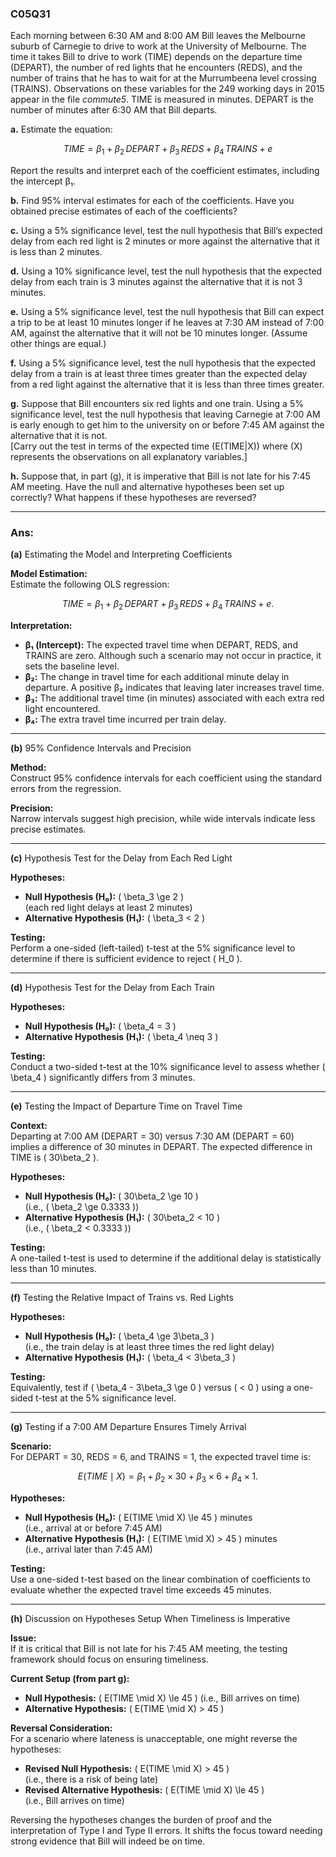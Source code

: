 ### C05Q31

Each morning between 6:30 AM and 8:00 AM Bill leaves the Melbourne suburb of Carnegie to drive to work at the University of Melbourne. The time it takes Bill to drive to work (TIME) depends on the departure time (DEPART), the number of red lights that he encounters (REDS), and the number of trains that he has to wait for at the Murrumbeena level crossing (TRAINS). Observations on these variables for the 249 working days in 2015 appear in the file *commute5*. TIME is measured in minutes. DEPART is the number of minutes after 6:30 AM that Bill departs.

**a.** Estimate the equation:  

$$
\ TIME = \beta_1 + \beta_2\,DEPART + \beta_3\,REDS + \beta_4\,TRAINS + e \  
$$

Report the results and interpret each of the coefficient estimates, including the intercept β₁.

**b.** Find 95% interval estimates for each of the coefficients. Have you obtained precise estimates of each of the coefficients?

**c.** Using a 5% significance level, test the null hypothesis that Bill’s expected delay from each red light is 2 minutes or more against the alternative that it is less than 2 minutes.

**d.** Using a 10% significance level, test the null hypothesis that the expected delay from each train is 3 minutes against the alternative that it is not 3 minutes.

**e.** Using a 5% significance level, test the null hypothesis that Bill can expect a trip to be at least 10 minutes longer if he leaves at 7:30 AM instead of 7:00 AM, against the alternative that it will not be 10 minutes longer. (Assume other things are equal.)

**f.** Using a 5% significance level, test the null hypothesis that the expected delay from a train is at least three times greater than the expected delay from a red light against the alternative that it is less than three times greater.

**g.** Suppose that Bill encounters six red lights and one train. Using a 5% significance level, test the null hypothesis that leaving Carnegie at 7:00 AM is early enough to get him to the university on or before 7:45 AM against the alternative that it is not.  
[Carry out the test in terms of the expected time \(E(TIME|X)\) where \(X\) represents the observations on all explanatory variables.]

**h.** Suppose that, in part (g), it is imperative that Bill is not late for his 7:45 AM meeting. Have the null and alternative hypotheses been set up correctly? What happens if these hypotheses are reversed?

---
### Ans:

**(a)** Estimating the Model and Interpreting Coefficients

**Model Estimation:**  
Estimate the following OLS regression:

$$
TIME = \beta_1 + \beta_2\,DEPART + \beta_3\,REDS + \beta_4\,TRAINS + e.
$$

**Interpretation:**

- **β₁ (Intercept):** The expected travel time when DEPART, REDS, and TRAINS are zero. Although such a scenario may not occur in practice, it sets the baseline level.
- **β₂:** The change in travel time for each additional minute delay in departure. A positive β₂ indicates that leaving later increases travel time.
- **β₃:** The additional travel time (in minutes) associated with each extra red light encountered.
- **β₄:** The extra travel time incurred per train delay.

---

**(b)** 95% Confidence Intervals and Precision

**Method:**  
Construct 95% confidence intervals for each coefficient using the standard errors from the regression.

**Precision:**  
Narrow intervals suggest high precision, while wide intervals indicate less precise estimates.

---

**(c)** Hypothesis Test for the Delay from Each Red Light

**Hypotheses:**

- **Null Hypothesis (H₀):** \( \beta_3 \ge 2 \)  
  (each red light delays at least 2 minutes)
- **Alternative Hypothesis (H₁):** \( \beta_3 < 2 \)

**Testing:**  
Perform a one-sided (left-tailed) t-test at the 5% significance level to determine if there is sufficient evidence to reject \( H_0 \).

---

**(d)** Hypothesis Test for the Delay from Each Train

**Hypotheses:**

- **Null Hypothesis (H₀):** \( \beta_4 = 3 \)
- **Alternative Hypothesis (H₁):** \( \beta_4 \neq 3 \)

**Testing:**  
Conduct a two-sided t-test at the 10% significance level to assess whether \( \beta_4 \) significantly differs from 3 minutes.

---

**(e)** Testing the Impact of Departure Time on Travel Time

**Context:**  
Departing at 7:00 AM (DEPART = 30) versus 7:30 AM (DEPART = 60) implies a difference of 30 minutes in DEPART. The expected difference in TIME is \( 30\beta_2 \).

**Hypotheses:**

- **Null Hypothesis (H₀):** \( 30\beta_2 \ge 10 \)  
  (i.e., \( \beta_2 \ge 0.3333 \))
- **Alternative Hypothesis (H₁):** \( 30\beta_2 < 10 \)  
  (i.e., \( \beta_2 < 0.3333 \))

**Testing:**  
A one-tailed t-test is used to determine if the additional delay is statistically less than 10 minutes.

---

**(f)** Testing the Relative Impact of Trains vs. Red Lights

**Hypotheses:**

- **Null Hypothesis (H₀):** \( \beta_4 \ge 3\beta_3 \)  
  (i.e., the train delay is at least three times the red light delay)
- **Alternative Hypothesis (H₁):** \( \beta_4 < 3\beta_3 \)

**Testing:**  
Equivalently, test if \( \beta_4 - 3\beta_3 \ge 0 \) versus \( < 0 \) using a one-sided t-test at the 5% significance level.

---

**(g)** Testing if a 7:00 AM Departure Ensures Timely Arrival

**Scenario:**  
For DEPART = 30, REDS = 6, and TRAINS = 1, the expected travel time is:

$$
E(TIME \mid X) = \beta_1 + \beta_2 \times 30 + \beta_3 \times 6 + \beta_4 \times 1.
$$

**Hypotheses:**

- **Null Hypothesis (H₀):** \( E(TIME \mid X) \le 45 \) minutes  
  (i.e., arrival at or before 7:45 AM)
- **Alternative Hypothesis (H₁):** \( E(TIME \mid X) > 45 \) minutes  
  (i.e., arrival later than 7:45 AM)

**Testing:**  
Use a one-sided t-test based on the linear combination of coefficients to evaluate whether the expected travel time exceeds 45 minutes.

---

**(h)** Discussion on Hypotheses Setup When Timeliness is Imperative

**Issue:**  
If it is critical that Bill is not late for his 7:45 AM meeting, the testing framework should focus on ensuring timeliness.

**Current Setup (from part g):**

- **Null Hypothesis:** \( E(TIME \mid X) \le 45 \) (i.e., Bill arrives on time)
- **Alternative Hypothesis:** \( E(TIME \mid X) > 45 \)

**Reversal Consideration:**  
For a scenario where lateness is unacceptable, one might reverse the hypotheses:

- **Revised Null Hypothesis:** \( E(TIME \mid X) > 45 \)  
  (i.e., there is a risk of being late)
- **Revised Alternative Hypothesis:** \( E(TIME \mid X) \le 45 \)  
  (i.e., Bill arrives on time)

Reversing the hypotheses changes the burden of proof and the interpretation of Type I and Type II errors. It shifts the focus toward needing strong evidence that Bill will indeed be on time.


